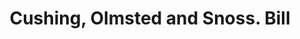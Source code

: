---
doi: 10.7916/D8WH422H
date_other: '1890'
date_other_textual: 1890-1899
form: printed ephemera
genre:
- Invoices
name:
- Cushing, Olmsted and Snoss
object_in_context_url: https://biggert.cul.columbia.edu/items/view/ave_biggert_00362
subject_hierarchical_geographic:
- Boston, Massachusetts, United States
subject_name:
- Cushing, Olmsted and Snoss
title: Cushing, Olmsted and Snoss. Bill
sort_title: Cushing, Olmsted and Snoss. Bill
call_number: ave_biggert_00362
coordinates:
- 42.35805555555556,-71.06361111111111
pid: ave_biggert_00362
identifiers: ave_biggert_00362
thumbnail: https://derivativo-1.library.columbia.edu/iiif/2/ldpd:344145/full/!256,256/0/native.jpg
permalink: /biggert/ave_biggert_00362/
layout: iiif-image-page
---